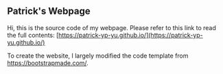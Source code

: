 ## Patrick's Webpage
Hi, this is the source code of my webpage. Please refer to this link to read the full contents: [https://patrick-yp-yu.github.io/](https://patrick-yp-yu.github.io/)

To create the website, I largely modified the code template from https://bootstrapmade.com/.
